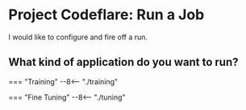 # Project Codeflare: Run a Job

I would like to configure and fire off a run.

## What kind of application do you want to run?

=== "Training"
    --8<-- "./training"

=== "Fine Tuning"
    --8<-- "./tuning"
